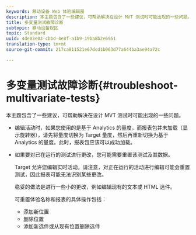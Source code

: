 ```yaml
---
keywords: 移动设备 Web 体验编辑器
description: 本主题包含了一些建议，可帮助解决在设计 MVT 测试时可能出现的一些问题。
title: 多变量测试故障诊断
subtopic: 移动设备视区
topic: Standard
uuid: 4de03e03-cbbd-4e8f-a1b9-19ba8b2e6951
translation-type: tm+mt
source-git-commit: 217ca811521e67dcd1b063d77a644ba3ae94a72c

---
```



# 多变量测试故障诊断{#troubleshoot-multivariate-tests}

本主题包含了一些建议，可帮助解决在设计 MVT 测试时可能出现的一些问题。

* 编辑活动时，如果您使用的是基于 Analytics 的量度，而报表包并未加载（显示旋转器），请先将量度切换为 Target 量度，然后再重新切换为基于 Analytics 的量度。此时，报表包应该可以成功加载。
* 如果要对已在运行的测试进行更改，您可能需要重置该测试及其数据。

   Target 允许您编辑实时活动。请注意，对正在运行的活动进行编辑可能会重置测试，因此报表可能无法识别某些更改。

   稳妥的做法是进行一些小的更改，例如编辑现有的文本或 HTML 选件。

   可重置体验名称和报表的具体操作包括：

   * 添加新位置
   * 删除位置
   * 添加新选件或从现有位置删除选件

